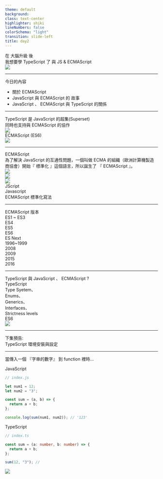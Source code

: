 ```yaml
---
theme: default
background:
class: text-center
highlighter: shiki
lineNumbers: false
colorSchema: "light"
transition: slide-left
title: day2
---
```


<div class="flex h-full space-x-8  mb-14 justify-center items-center">
  <div class="font-bold  text-left tracking-wide p-3 text-[#2e79c7] text-[35px] relative">在 <span class="text-center p-0.5  px-3  text-[55px] inline-block"> 大腦升級 </span> 後  <br>我想要學 TypeScript 了  
  <span class="bg-[#2e79c7] mt-8 text-white text-center p-1 text-[20px] w-60 block"> 與 JS & ECMAScript</span> 
  </div>
  <div class="h-42 w-42">
    <img src ="/tslogo.png" class="mx-auto"/>
  </div>
</div>
<div class="mx-auto bg-[#2e79c7] h-3 right-0 bottom-0 left-0 absolute"></div>

---

<div class="font-bold my-auto mx-auto  text-center p-3 text-[#2e79c7] text-3xl leading-12">今日的內容</div>

<ul class="mt-10 text-xl text-[#2e79c7]">
  <li>關於 ECMAScript </li>
  <li>JavaScript 與 ECMAScript 的 故事 </li>
  <li>JavaScript 、 ECMAScript 與 TypeScript 的關係</li>
</ul>

---

<div class="font-bold my-auto mx-auto  text-center p-3 text-[#2e79c7] text-3xl leading-12">TypeScript 是 JavaScript 的超集(Superset)<br><span>同時也支持與 ECMAScript 的協作</span></div>

<div class="rounded-full  mx-auto bg-[#2E79C7]   h-80  mt-10  pb-6  w-80 relative " >
  <div class="mx-auto text-xl p-1 top-5 right-0  left-0 w-[70px] z-5 inline-block absolute" >
   <img src="tslogo.png" >
  </div>  
<div class="rounded-full  mx-auto bg-[#f0f0f0]   h-48  mt-16  pb-6  right-0 bottom-4 left-0 w-48  absolute" >
  <div class="font-bold mx-auto h-10  text-center top-14 right-0  left-0 text-[20px]  text-[#696969] absolute" >ECMAScript (ES6)</div> 
</div>

<div class="mx-auto text-xl p-1 right-0 bottom-5  left-0 w-[70px] inline-block absolute" >
  <img src="JavaScript-logo.png" >
</div>

</div>

---

  <div class="font-bold  text-left mb-5 tracking-wide  text-[#2e79c7] text-[30px] relative"> ECMAScript
  </div>
  <div class="mt-5  text-[#3C3C3C]">
    為了解決 JavaScript 的互通性問題，一個叫做 ECMA 的組織（歐洲計算機製造商協會）開始『 標準化 』這個語言，所以誕生了 『 ECMAScript 』。
  </div>

  <div class=" mx-auto h-80 w-full relative">
      <div class="bg-white mx-auto text-xl p-1 right-0 bottom-5 left-0 w-[130px] z-10 absolute ">
   <img src="JavaScript-logo.png" >
  </div>
  <div>
  <Arrow x1="400" y1="250" x2="720" y2="150" color="#2c2c2c" width="2.5"/>
  <div class=" bg-white rounded-full border-4 h-[120px] shadow text-xl  p-1  top-25 right-18 w-[120px] absolute">
   <img src="Netscape_logo.svg.png" class="mx-auto mt-10 w-120px">
  </div>

  <div >
  <Arrow x1="380" y1="250" x2="130" y2="100" color="#2c2c2c" width="2.5"/>
  <div class=" bg-white rounded-full border-4 h-[140px] shadow text-xl p-1 top-20  left-18  w-[140px]  absolute" >
   <img src="ie.png" class="mx-auto mt-4 w-80px">
  </div>
  <div class="font-bold mx-auto bg-[#2e79c7] text-white text-shadow text-center text-xl  py-1  top-50 left-21 w-30 absolute">JScript</div>
  </div>
  <div class="font-bold mx-auto bg-[#2e79c7] text-white text-shadow text-center py-1  top-50 right-18 text-[16px] w-30 absolute">Javascript</div>
  </div>
    <div class=" h-full bg-[#f1f1f180]  mt-5 w-full" >
    <span class="font-bold right-4 bottom-4 text-[#000000CC] block absolute"> ECMAScript 標準化寫法 </span>
  </div>
  </div>

  <div class="mx-auto bg-[#2e79c7] h-3 right-0 bottom-0 left-0 absolute"></div>

---

  <div class="font-bold  text-center mb-10 tracking-wide  text-[#2e79c7] text-[28px] relative">  ECMAScript 版本
  </div>

  <div class="  space-x-30 h-300px  w-auto pt-10  relative "><div class="font-bold m-auto bg-[#f0dc4e] h-20 text-center py-6 top-0 bottom-0 left-10 w-40 inline-block absolute ">ES1 ~ ES3</div>
  <div class="font-bold m-auto bg-[#f0dc4e] h-20 text-center opacity-50 py-6 top-0 bottom-0  left-48 text-[#b0b0b0] w-20 inline-block absolute">ES4</div>
  <div class="font-bold m-auto bg-[#f0dc4e] h-20 text-center py-6 top-0 bottom-0 left-74 w-20 inline-block absolute">ES5</div>
  <div class="font-bold m-auto bg-[#f0dc4e] h-20 text-center py-6 top-0 right-50 bottom-0  w-30 inline-block absolute">ES6</div>
  <div class="font-bold m-auto bg-[#f0dc4e] h-20 text-center py-6 top-0 right-5 bottom-0  w-40 inline-block absolute">ES Next</div>
  </div>

  <div class="border-t-2 border-[#2e79c7] relative">
    <div class="rounded-full bg-[#2e79c7] h-3 -top-2 left-24 w-3 absolute">
    <span class="-top-10 -left-10 text-[#2e79c7] absolute">1996~1999</span>
    </div>
    <div class="rounded-full bg-[#2e79c7] h-3 -top-2 left-87 w-3 absolute">
    <span class="-top-10 -left-3 text-[#2e79c7] absolute">2008</span>
    </div>
    <div class="rounded-full bg-[#2e79c7] h-3 -top-2 left-114 w-3 absolute">
    <span class="-top-10 -left-3 text-[#2e79c7] absolute">2009</span>
    </div>
    <div class="rounded-full bg-[#2e79c7] h-3 -top-2 right-64 w-3 absolute">
    <span class="-top-10 -left-3 text-[#2e79c7] absolute">2015</span>
    </div>
    <div class="rounded-full bg-[#2e79c7] h-3 -top-2 right-20 w-3 absolute">
    <span class="-top-10 -left-3 text-[#2e79c7] absolute">2016</span>
    </div>
  </div>

---

<div  class="font-bold  text-center mb-10 text-3xl text-[#2e79c7]" >
  <div>TypeScript 與 JavaScript 、 ECMAScript ?</div> 
</div>

<div class="rounded-full  mx-auto bg-[#F0F0F0]  h-46  mt-40  pb-6  w-46 relative ">
  <div class="rounded-full  mx-auto bg-[#2e79c7]  h-80  mt-16  pb-6  right-16 bottom-29 w-80 -z-1 relative" >
  <div class="font-bold my-auto mx-auto h-10 text-left  text-white top-5  right-0  left-0 text-[22px] w-30 block absolute" >TypeScript</div>

  <div class="my-auto space-x-2 h-15  text-white top-16 right-0 text-[14px] w-70 absolute ">
    <div class="inline-block">Type Syetem、</div>
    <div class="inline-block">Enums、</div>
    <div class="inline-block">Generics、</div>
    <div class="inline-block">Interfaces、</div>
    <div class="inline-block"> Strictness levels</div>
  </div>
  
  </div>

  <div class="font-bold my-auto mx-auto h-10 text-center  top-10 right-0  left-0  text-[26px] text-[#696969] w-30 block absolute" >ES6</div>

  <div class="mx-auto text-xl p-1 right-0 bottom-3  left-0 w-[80px] inline-block absolute">
   <img src="JavaScript-logo.png" >
  </div>  
</div>
<div>
<!-- <Arrow x1='650' y1="300" x2='860' y2='300' /> -->
<!-- <div class="mx-auto text-xl p-1 right-20 bottom-54   w-[80px] inline-block absolute">
  <img src="JavaScript-logo.png" >
</div> -->
</div>
<div class="mx-auto bg-[#2e79c7] h-3 right-0 bottom-0 left-0 absolute"></div>
 
---

<div class="font-bold   mx-auto mt-40 text-center p-3 text-[#2e79c7] text-3xl"><span class="bg-[#2e79c7] mt-8 text-white text-center p-1 text-[20px] w-70 inline-block"> 下集預告:<br/>TypeScript 環境安裝與設定</span></div>

<div class="mx-auto bg-[#2e79c7] h-3 right-0 bottom-0 left-0 absolute"></div>

---

<div class="  space-x-1 mb-5 items-center">
  <div class="font-bold text-left tracking-wide  text-[#2e79c7] text-[20px] relative"> 當傳入一個 『字串的數字』 到 function 裡時...
  </div>

<span class="font-bold bg-[#f0dc4e] text-black p-1 w-80">JavaScript</span>

```js
// index.js

let num1 = 12;
let num2 = "3";

const sum = (a, b) => {
  return a + b;
};

console.log(sum(num1, num2)); // '123'
```

</div>

<div class="mb-10 relative" v-click="1">
<span class="font-bold bg-[#2e79c7] mt-20 text-white p-1 w-60">TypeScript</span>

```ts
// index.ts

const sum = (a: number, b: number) => {
  return a + b;
};

sum(12, "3"); //
```

<img src="day1_ts2.png" class="right-10 bottom-0 w-450px absolute" >

</div>
